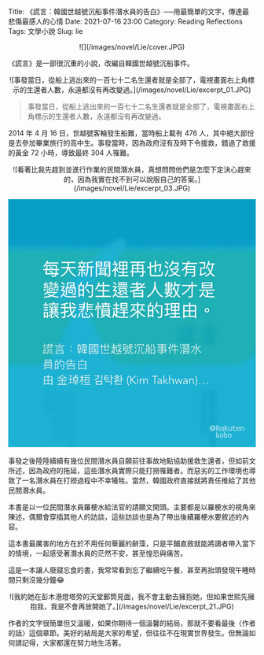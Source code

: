 Title: 《謊言：韓國世越號沉船事件潛水員的告白》──用最簡單的文字，傳達最悲傷最感人的心情
Date: 2021-07-16 23:00
Category: Reading Reflections
Tags: 文學小說
Slug: lie

<center>
![](/images/novel/Lie/cover.JPG)
</center>

《謊言》是一部很沉重的小說，改編自韓國世越號沉船事件。

<center>
![事發當日，從船上逃出來的一百七十二名生還者就是全部了，電視畫面右上角標示的生還者人數，永遠都沒有再改變過。](/images/novel/Lie/excerpt_01.JPG)
</center>

> 事發當日，從船上逃出來的一百七十二名生還者就是全部了，電視畫面右上角標示的生還者人數，永遠都沒有再改變過。

2014 年 4 月 16 日，世越號客輪發生船難，當時船上載有 476 人，其中絕大部份是去參加畢業旅行的高中生。事發當時，因為政府沒有及時下令援救，錯過了救援的黃金 72 小時，導致最終 304 人罹難。

<center>
![看著比我先趕到並進行作業的民間潛水員，真想問問他們是怎麼下定決心趕來的，因為我實在找不到可以說服自己的答案。](/images/novel/Lie/excerpt_03.JPG)

![每天新聞裡再也沒有改變過的生還者人數才是讓我悲憤趕來的理由。](/images/novel/Lie/excerpt_04.JPG)
</center>

事發之後陸陸續續有幾位民間潛水員自願前往事故地點協助援救生還者，但如前文所述，因為政府的拖延，這些潛水員實際只能打撈罹難者。而惡劣的工作環境也導致了一名潛水員在打撈過程中不幸犧牲。當然，韓國政府直接就將責任推給了其他民間潛水員。

本書是以一位民間潛水員羅梗水給法官的請願文開頭。主要都是以羅梗水的視角來陳述，偶爾會穿插其他人的訪談，這些訪談也是為了帶出後續羅梗水要敘述的內容。

這本書最厲害的地方在於不用任何華麗的辭藻，只是平鋪直敘就能將讀者帶入當下的情境，一起感受著潛水員的茫然不安，甚至惶恐與痛苦。

這是一本讓人廢寢忘食的書，我常常看到忘了繼續吃午餐，甚至再抬頭發現午睡時間只剩沒幾分鐘😂

<center>
![我約她在彭木港燈塔旁的天堂郵筒見面，我不會主動去擁抱她，但如果世熙先擁抱我，我是不會再放開她了。](/images/novel/Lie/excerpt_21.JPG)
</center>

作者的文字很簡單但又溫暖，如果你期待一個溫馨的結局，那就不要看最後〈作者的話〉這個章節。美好的結局是大家的希望，但往往不在現實世界發生。但無論如何請記得，大家都還在努力地生活著。